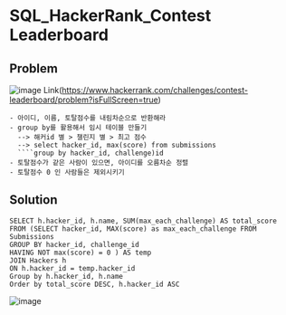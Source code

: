 # SQL_HackerRank_Contest Leaderboard

## Problem
![image](https://user-images.githubusercontent.com/99947811/171572587-d681ef11-842f-49ab-8847-b2d4b9e8fbec.png)
Link(https://www.hackerrank.com/challenges/contest-leaderboard/problem?isFullScreen=true)

<aside>
 
    - 아이디, 이름, 토탈점수를 내림차순으로 반환해라
    - group by를 활용해서 임시 테이블 만들기
      --> 해커id 별 > 챌린지 별 > 최고 점수
      --> select hacker_id, max(score) from submissions
      ````group by hacker_id, challenge)id
    - 토탈점수가 같은 사람이 있으면, 아이디를 오름차순 정렬
    - 토탈점수 0 인 사람들은 제외시키기
</aside>

## Solution
    SELECT h.hacker_id, h.name, SUM(max_each_challenge) AS total_score 
    FROM (SELECT hacker_id, MAX(score) as max_each_challenge FROM Submissions
    GROUP BY hacker_id, challenge_id
    HAVING NOT max(score) = 0 ) AS temp
    JOIN Hackers h
    ON h.hacker_id = temp.hacker_id
    Group by h.hacker_id, h.name
    Order by total_score DESC, h.hacker_id ASC
![image](https://user-images.githubusercontent.com/99947811/171586802-48e2833f-a661-4396-82a8-0ac01d3ddacb.png)
